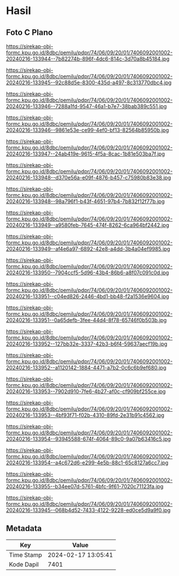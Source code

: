 # Hasil

## Foto C Plano

https://sirekap-obj-formc.kpu.go.id/8dbc/pemilu/pdpr/74/06/09/20/01/7406092001002-20240216-133944--7b82274b-896f-4dc6-814c-3d70a8b45184.jpg

https://sirekap-obj-formc.kpu.go.id/8dbc/pemilu/pdpr/74/06/09/20/01/7406092001002-20240216-133945--92c88d5e-8300-435d-a497-8c313770dbc4.jpg

https://sirekap-obj-formc.kpu.go.id/8dbc/pemilu/pdpr/74/06/09/20/01/7406092001002-20240216-133946--7288a1fd-9547-46a1-b7e7-38bab389c551.jpg

https://sirekap-obj-formc.kpu.go.id/8dbc/pemilu/pdpr/74/06/09/20/01/7406092001002-20240216-133946--9861e53e-ce99-4ef0-bf13-82564b85950b.jpg

https://sirekap-obj-formc.kpu.go.id/8dbc/pemilu/pdpr/74/06/09/20/01/7406092001002-20240216-133947--24ab419e-9615-4f5a-8cac-1b81e503ba7f.jpg

https://sirekap-obj-formc.kpu.go.id/8dbc/pemilu/pdpr/74/06/09/20/01/7406092001002-20240216-133948--d370e56a-e09f-4876-b457-c75980b83e38.jpg

https://sirekap-obj-formc.kpu.go.id/8dbc/pemilu/pdpr/74/06/09/20/01/7406092001002-20240216-133948--98a796f1-b43f-4651-97b4-7b832f12f77b.jpg

https://sirekap-obj-formc.kpu.go.id/8dbc/pemilu/pdpr/74/06/09/20/01/7406092001002-20240216-133949--a9580feb-7645-474f-8262-6ca964bf2442.jpg

https://sirekap-obj-formc.kpu.go.id/8dbc/pemilu/pdpr/74/06/09/20/01/7406092001002-20240216-133949--af4e6a97-6892-42e8-a4dd-3b4a04ef9985.jpg

https://sirekap-obj-formc.kpu.go.id/8dbc/pemilu/pdpr/74/06/09/20/01/7406092001002-20240216-133950--7904ccf5-5d96-43b4-86b6-a8f07c091c0d.jpg

https://sirekap-obj-formc.kpu.go.id/8dbc/pemilu/pdpr/74/06/09/20/01/7406092001002-20240216-133951--c04ed826-2446-4bd1-bb48-f2a1536e9604.jpg

https://sirekap-obj-formc.kpu.go.id/8dbc/pemilu/pdpr/74/06/09/20/01/7406092001002-20240216-133951--0a65defb-3fee-44d4-8f78-65746f0b503b.jpg

https://sirekap-obj-formc.kpu.go.id/8dbc/pemilu/pdpr/74/06/09/20/01/7406092001002-20240216-133952--127bb32e-3337-42b3-b6f4-59637aecf19b.jpg

https://sirekap-obj-formc.kpu.go.id/8dbc/pemilu/pdpr/74/06/09/20/01/7406092001002-20240216-133952--a1120142-1884-4471-a7b2-0c6c6b9ef680.jpg

https://sirekap-obj-formc.kpu.go.id/8dbc/pemilu/pdpr/74/06/09/20/01/7406092001002-20240216-133953--7902d910-7fe6-4b27-af0c-cf909bf255ce.jpg

https://sirekap-obj-formc.kpu.go.id/8dbc/pemilu/pdpr/74/06/09/20/01/7406092001002-20240216-133953--4bf93f71-f02b-4310-89fd-2e31b91c4562.jpg

https://sirekap-obj-formc.kpu.go.id/8dbc/pemilu/pdpr/74/06/09/20/01/7406092001002-20240216-133954--93945588-674f-4064-89c0-9a07b63416c5.jpg

https://sirekap-obj-formc.kpu.go.id/8dbc/pemilu/pdpr/74/06/09/20/01/7406092001002-20240216-133954--a4c672d6-e299-4e5b-88c1-65c8127a6cc7.jpg

https://sirekap-obj-formc.kpu.go.id/8dbc/pemilu/pdpr/74/06/09/20/01/7406092001002-20240216-133955--b34ee07d-5761-4bfc-9f61-7020c71123fa.jpg

https://sirekap-obj-formc.kpu.go.id/8dbc/pemilu/pdpr/74/06/09/20/01/7406092001002-20240216-133945--068b4d52-7433-4122-9228-ed0ce5d9a9f0.jpg


## Metadata

| Key        | Value               |
| ---------- | ------------------- |
| Time Stamp | 2024-02-17 13:05:41 |
| Kode Dapil | 7401                |



